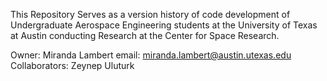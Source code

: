 This Repository Serves as a version history of code development of Undergraduate Aerospace Engineering students
at the University of Texas at Austin conducting Research at the Center for Space Research.

Owner: Miranda Lambert
  email: miranda.lambert@austin.utexas.edu
Collaborators: Zeynep Uluturk
